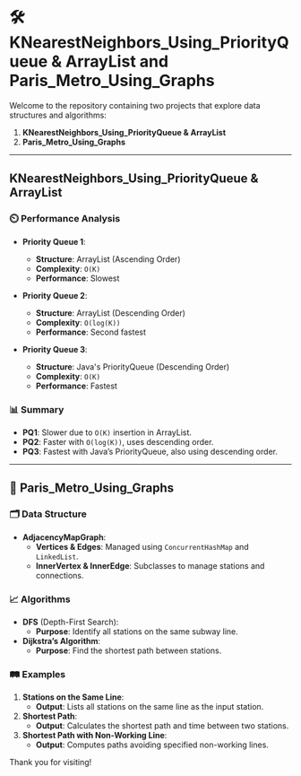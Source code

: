 # 🛠️ KNearestNeighbors_Using_PriorityQueue & ArrayList and Paris_Metro_Using_Graphs

Welcome to the repository containing two projects that explore data structures and algorithms:

1. **KNearestNeighbors_Using_PriorityQueue & ArrayList**
2. **Paris_Metro_Using_Graphs**

---

## KNearestNeighbors_Using_PriorityQueue & ArrayList

### ⏲️ Performance Analysis
- **Priority Queue 1**: 
  - **Structure**: ArrayList (Ascending Order)
  - **Complexity**: `O(K)`
  - **Performance**: Slowest

- **Priority Queue 2**: 
  - **Structure**: ArrayList (Descending Order)
  - **Complexity**: `O(log(K))`
  - **Performance**: Second fastest

- **Priority Queue 3**: 
  - **Structure**: Java's PriorityQueue (Descending Order)
  - **Complexity**: `O(K)`
  - **Performance**: Fastest

### 📊 Summary
- **PQ1**: Slower due to `O(K)` insertion in ArrayList.
- **PQ2**: Faster with `O(log(K))`, uses descending order.
- **PQ3**: Fastest with Java’s PriorityQueue, also using descending order.

---

## 🗼 Paris_Metro_Using_Graphs

### 🗂️ Data Structure
- **AdjacencyMapGraph**: 
  - **Vertices & Edges**: Managed using `ConcurrentHashMap` and `LinkedList`.
  - **InnerVertex & InnerEdge**: Subclasses to manage stations and connections.

### 📈 Algorithms
- **DFS** (Depth-First Search): 
  - **Purpose**: Identify all stations on the same subway line.
- **Dijkstra’s Algorithm**: 
  - **Purpose**: Find the shortest path between stations.

### 🛤️ Examples
1. **Stations on the Same Line**: 
   - **Output**: Lists all stations on the same line as the input station.
2. **Shortest Path**: 
   - **Output**: Calculates the shortest path and time between two stations.
3. **Shortest Path with Non-Working Line**: 
   - **Output**: Computes paths avoiding specified non-working lines.


Thank you for visiting!


